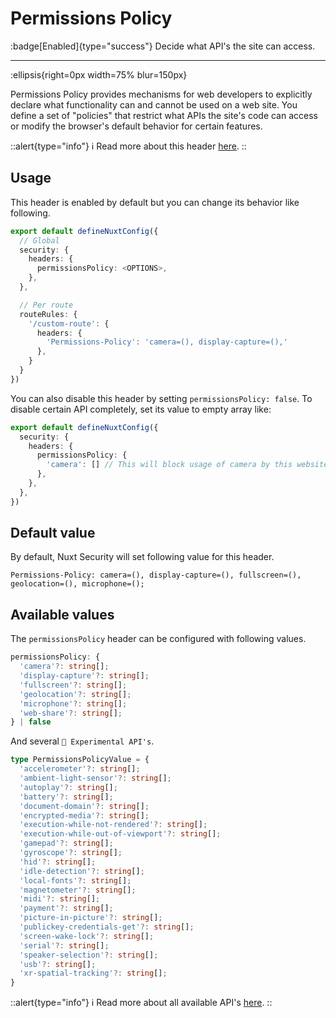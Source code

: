 # Permissions Policy

:badge[Enabled]{type="success"}  Decide what API's the site can access.

---

:ellipsis{right=0px width=75% blur=150px}

Permissions Policy provides mechanisms for web developers to explicitly declare what functionality can and cannot be used on a web site. You define a set of "policies" that restrict what APIs the site's code can access or modify the browser's default behavior for certain features.

::alert{type="info"}
ℹ Read more about this header [here](https://developer.mozilla.org/en-US/docs/Web/HTTP/Permissions_Policy).
::

## Usage

This header is enabled by default but you can change its behavior like following.

```ts
export default defineNuxtConfig({
  // Global
  security: {
    headers: {
      permissionsPolicy: <OPTIONS>,
    },
  },

  // Per route
  routeRules: {
    '/custom-route': {
      headers: {
        'Permissions-Policy': 'camera=(), display-capture=(),'
      },
    }
  }
})
```

You can also disable this header by setting `permissionsPolicy: false`. To disable certain API completely, set its value to empty array like:

```ts
export default defineNuxtConfig({
  security: {
    headers: {
      permissionsPolicy: {
        'camera': [] // This will block usage of camera by this website
      },
    },
  },
})
```

## Default value

By default, Nuxt Security will set following value for this header.

```http
Permissions-Policy: camera=(), display-capture=(), fullscreen=(), geolocation=(), microphone=();
```

## Available values

The `permissionsPolicy` header can be configured with following values.

```ts
permissionsPolicy: {
  'camera'?: string[];
  'display-capture'?: string[];
  'fullscreen'?: string[];
  'geolocation'?: string[];
  'microphone'?: string[];
  'web-share'?: string[];
} | false
```

And several `🧪 Experimental API's`.

```ts
type PermissionsPolicyValue = {
  'accelerometer'?: string[];
  'ambient-light-sensor'?: string[];
  'autoplay'?: string[];
  'battery'?: string[];
  'document-domain'?: string[];
  'encrypted-media'?: string[];
  'execution-while-not-rendered'?: string[];
  'execution-while-out-of-viewport'?: string[];
  'gamepad'?: string[];
  'gyroscope'?: string[];
  'hid'?: string[];
  'idle-detection'?: string[];
  'local-fonts'?: string[];
  'magnetometer'?: string[];
  'midi'?: string[];
  'payment'?: string[];
  'picture-in-picture'?: string[];
  'publickey-credentials-get'?: string[];
  'screen-wake-lock'?: string[];
  'serial'?: string[];
  'speaker-selection'?: string[];
  'usb'?: string[];
  'xr-spatial-tracking'?: string[];
}
```

::alert{type="info"}
ℹ Read more about all available API's [here](https://developer.mozilla.org/en-US/docs/Web/HTTP/Permissions_Policy#browser_compatibility).
::
